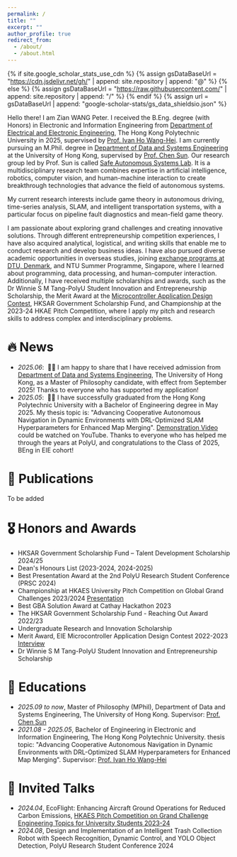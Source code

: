 ```yaml
---
permalink: /
title: ""
excerpt: ""
author_profile: true
redirect_from: 
  - /about/
  - /about.html
---
```


{% if site.google_scholar_stats_use_cdn %}
{% assign gsDataBaseUrl = "https://cdn.jsdelivr.net/gh/" | append: site.repository | append: "@" %}
{% else %}
{% assign gsDataBaseUrl = "https://raw.githubusercontent.com/" | append: site.repository | append: "/" %}
{% endif %}
{% assign url = gsDataBaseUrl | append: "google-scholar-stats/gs_data_shieldsio.json" %}

<span class='anchor' id='about-me'></span>

Hello there! I am Zian WANG Peter. I received the B.Eng. degree (with Honors) in Electronic and Information Engineering from [Department of Electrical and Electronic Engineering](https://www.polyu.edu.hk/eee/?sc_lang=en), The Hong Kong Polytechnic University in 2025, supervised by [Prof. Ivan Ho Wang-Hei](https://www.polyu.edu.hk/eee/people/academic-staff-and-teaching-staff/dr-ho-ivan/). I am currently pursuing an M.Phil. degree in [Department of Data and Systems Engineering](https://www.dase.hku.hk/) at the University of Hong Kong, supervised by [Prof. Chen Sun](https://chensunmac.github.io/). Our research group led by Prof. Sun is called [Safe Autonomous Systems Lab](https://hku-sas.hku.hk/). It is a multidisciplinary research team combines expertise in artificial intelligence, robotics, computer vision, and human-machine interaction to create breakthrough technologies that advance the field of autonomous systems. 

My current research interests include game theory in autonomous driving, time-series analysis, SLAM, and intelligent transportation systems, with a particular focus on pipeline fault diagnostics and mean-field game theory.

I am passionate about exploring grand challenges and creating innovative solutions. Through different entrepreneurship competition experiences, I have also acquired analytical, logistical, and writing skills that enable me to conduct research and develop business ideas. I have also pursued diverse academic opportunities in overseas studies, joining [exchange programs at DTU, Denmark](https://youtu.be/B7oA12MpVZc?si=FvIFWEdXofnySJdp), and NTU Summer Programme, Singapore, where I learned about programming, data processing, and human-computer interaction. Additionally, I have received multiple scholarships and awards, such as the Dr Winnie S M Tang-PolyU Student Innovation and Entrepreneurship Scholarship, the Merit Award at the [Microcontroller Application Design Contest](https://www.eie.polyu.edu.hk/event/madc2022-23/), HKSAR Government Scholarship Fund, and Championship at the 2023-24 HKAE Pitch Competition, where I apply my pitch and research skills to address complex and interdisciplinary problems.

# 🔥 News
- *2025.06*: &nbsp;🎉🎉 I am happy to share that I have received admission from [Department of Data and Systems Engineering](https://www.dase.hku.hk/), The University of Hong Kong, as a Master of Philosophy candidate, with effect from September 2025! Thanks to everyone who has supported my application!
- *2025.05*: &nbsp;🎉🎉 I have successfully graduated from the Hong Kong Polytechnic University with a Bachelor of Engineering degree in May 2025. My thesis topic is: "Advancing Cooperative Autonomous Navigation in Dynamic Environments with DRL-Optimized SLAM Hyperparameters for Enhanced Map Merging". [Demonstration Video](https://youtu.be/Ie8hh0jGMl4?si=XHm50lMw56GifTHv) could be watched on YouTube. Thanks to everyone who has helped me through the years at PolyU, and congratulations to the Class of 2025, BEng in EIE cohort!

# 📝 Publications

To be added

# 🎖 Honors and Awards
- HKSAR Government Scholarship Fund – Talent Development Scholarship 2024/25
- Dean's Honours List (2023-2024, 2024-2025)
- Best Presentation Award at the 2nd PolyU Research Student Conference (PRSC 2024)
- Championship at HKAES University Pitch Competition on Global Grand Challenges 2023/2024 [Presentation](https://youtu.be/DYg3fTBqf4k?si=eRdQMjBGE5m_t1El)
- Best GBA Solution Award at Cathay Hackathon 2023
- The HKSAR Government Scholarship Fund - Reaching Out Award 2022/23
- Undergraduate Research and Innovation Scholarship
- Merit Award, EIE Microcontroller Application Design Contest 2022-2023 [Interview](https://youtu.be/A_ULsiMEHNg?si=wbyhg5ZbedgI3tPD)
- Dr Winnie S M Tang-PolyU Student Innovation and Entrepreneurship Scholarship

# 📖 Educations
- *2025.09 to now*, Master of Philosophy (MPhil), Department of Data and Systems Engineering, The University of Hong Kong. Supervisor: [Prof. Chen Sun](https://chensunmac.github.io/)
- *2021.08 - 2025.05*, Bachelor of Engineering in Electronic and Information Engineering, The Hong Kong Polytechnic University. thesis topic: "Advancing Cooperative Autonomous Navigation in Dynamic Environments with DRL-Optimized SLAM Hyperparameters for Enhanced Map Merging". Supervisor: [Prof. Ivan Ho Wang-Hei](https://www.polyu.edu.hk/eee/people/academic-staff-and-teaching-staff/dr-ho-ivan/)

# 💬 Invited Talks
- *2024.04*, EcoFlight: Enhancing Aircraft Ground Operations for Reduced Carbon Emissions, [HKAES Pitch Competition on Grand Challenge
Engineering Topics for University Students 2023-24 ](https://pitchcomp.hkae.hk/en/competingteams.asp#accordionCompetingTeams)
- *2024.08*, Design and Implementation of an Intelligent Trash Collection Robot with Speech Recognition, Dynamic Control, and YOLO Object Detection, PolyU Research Student Conference 2024
